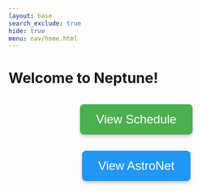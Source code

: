 ```yaml
---
layout: base
search_exclude: true
hide: true
menu: nav/home.html
---
```

<h1>Welcome to Neptune!</h1>
<div style="text-align: center;">
    <button 
        style="
            font-size: 1.5rem; 
            padding: 1rem 2rem; 
            margin: 1rem; 
            border: none; 
            border-radius: 8px; 
            background-color: #4CAF50; 
            color: white; 
            cursor: pointer; 
            box-shadow: 0px 4px 6px rgba(0, 0, 0, 0.2);"
        onclick="window.location.href='/flocker_frontend/schedule'">
        View Schedule
    </button>
    <button 
        style="
            font-size: 1.5rem; 
            padding: 1rem 2rem; 
            margin: 1rem; 
            border: none; 
            border-radius: 8px; 
            background-color: #2196F3; 
            color: white; 
            cursor: pointer; 
            box-shadow: 0px 4px 6px rgba(0, 0, 0, 0.2);"
        onclick="window.location.href='/flocker_frontend/AstroNet'">
        View AstroNet
    </button>
</div>